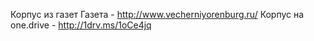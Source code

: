 Корпус из газет
Газета - http://www.vecherniyorenburg.ru/
Корпус на one.drive - http://1drv.ms/1oCe4jq 